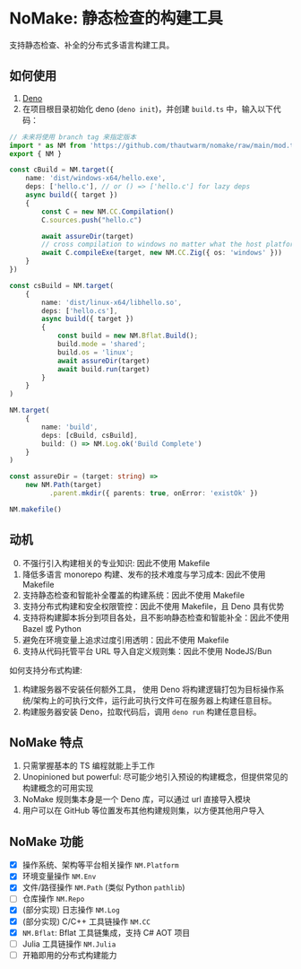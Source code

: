 # NoMake: 静态检查的构建工具

支持静态检查、补全的分布式多语言构建工具。

## 如何使用

1. [Deno](https://deno.com/)
2. 在项目根目录初始化 deno (`deno init`)，并创建 `build.ts` 中，输入以下代码：

```typescript
// 未来将使用 branch tag 来指定版本
import * as NM from 'https://github.com/thautwarm/nomake/raw/main/mod.ts'
export { NM }

const cBuild = NM.target({
    name: 'dist/windows-x64/hello.exe',
    deps: ['hello.c'], // or () => ['hello.c'] for lazy deps
    async build({ target })
    {
        const C = new NM.CC.Compilation()
        C.sources.push("hello.c")

        await assureDir(target)
        // cross compilation to windows no matter what the host platform is
        await C.compileExe(target, new NM.CC.Zig({ os: 'windows' }))
    }
})

const csBuild = NM.target(
    {
        name: 'dist/linux-x64/libhello.so',
        deps: ['hello.cs'],
        async build({ target })
        {
            const build = new NM.Bflat.Build();
            build.mode = 'shared';
            build.os = 'linux';
            await assureDir(target)
            await build.run(target)
        }
    }
)

NM.target(
    {
        name: 'build',
        deps: [cBuild, csBuild],
        build: () => NM.Log.ok('Build Complete')
    }
)

const assureDir = (target: string) =>
    new NM.Path(target)
          .parent.mkdir({ parents: true, onError: 'existOk' })

NM.makefile()
```

## 动机

0. 不强行引入构建相关的专业知识: 因此不使用 Makefile
1. 降低多语言 monorepo 构建、发布的技术难度与学习成本: 因此不使用 Makefile
2. 支持静态检查和智能补全覆盖的构建系统：因此不使用 Makefile
3. 支持分布式构建和安全权限管控：因此不使用 Makefile，且 Deno 具有优势
4. 支持将构建脚本拆分到项目各处，且不影响静态检查和智能补全：因此不使用 Bazel 或 Python
5. 避免在环境变量上追求过度引用透明：因此不使用 Makefile
6. 支持从代码托管平台 URL 导入自定义规则集：因此不使用 NodeJS/Bun

如何支持分布式构建:
1. 构建服务器不安装任何额外工具， 使用 Deno 将构建逻辑打包为目标操作系统/架构上的可执行文件，运行此可执行文件可在服务器上构建任意目标。
2. 构建服务器安装 Deno，拉取代码后，调用 `deno run` 构建任意目标。

## NoMake 特点

1. 只需掌握基本的 TS 编程就能上手工作
2. Unopinioned but powerful: 尽可能少地引入预设的构建概念，但提供常见的构建概念的可用实现
3. NoMake 规则集本身是一个 Deno 库，可以通过 url 直接导入模块
4. 用户可以在 GitHub 等位置发布其他构建规则集，以方便其他用户导入

## NoMake 功能

- [x] 操作系统、架构等平台相关操作 `NM.Platform`
- [x] 环境变量操作 `NM.Env`
- [x] 文件/路径操作 `NM.Path` (类似 Python `pathlib`)
- [ ] 仓库操作 `NM.Repo`
- [x] (部分实现) 日志操作 `NM.Log`
- [x] (部分实现) C/C++ 工具链操作 `NM.CC`
- [x] `NM.Bflat`: Bflat 工具链集成，支持 C# AOT 项目
- [ ] Julia 工具链操作 `NM.Julia`
- [ ] 开箱即用的分布式构建能力